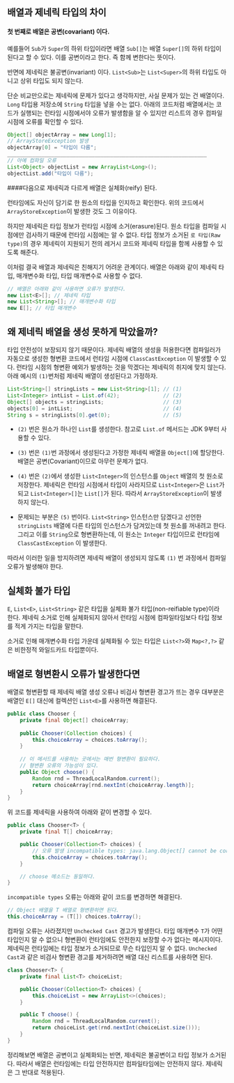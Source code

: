 ## 배열과 제네릭 타입의 차이
#### 첫 번째로 배열은 공변(covariant) 이다.

예를들어 `Sub`가 `Super`의 하위 타입이라면 배열 `Sub[]`는 배열 `Super[]`의 하위 타입이 된다고 할 수 있다. 이를 공변이라고 한다. 즉 함께 변한다는 뜻이다.

반면에 제네릭은 불공변(invariant) 이다. `List<Sub>`는 `List<Super>`의 하위 타입도 아니고 상위 타입도 되지 않는다.

단순 비교만으로는 제네릭에 문제가 있다고 생각하지만, 사실 문제가 있는 건 배열이다. `Long` 타입용 저장소에 `String` 타입을 넣을 수는 없다. 아래의 코드처럼 배열에서는 코드가 실행되는 런타임 시점에서야 오류가 발생함을 알 수 있지만 리스트의 경우 컴파일 시점에 오류를 확인할 수 있다.
``` java
Object[] objectArray = new Long[1];
// ArrayStoreException 발생
objectArray[0] = "타입이 다름";
________________________________________________________________
// 아예 컴파일 오류
List<Object> objectList = new ArrayList<Long>();
objectList.add("타입이 다름");
```
####다음으로 제네릭과 다르게 배열은 실체화(reify) 된다.

런타임에도 자신이 담기로 한 원소의 타입을 인지하고 확인한다. 위의 코드에서 `ArrayStoreException`이 발생한 것도 그 이유이다.

하지만 제네릭은 타입 정보가 런타임 시점에 소거(erasure)된다. 원소 타입을 컴파일 시점에만 검사하기 때문에 런타임 시점에는 알 수 없다. 타입 정보가 소거된 `로 타입(Raw type)`의 경우 제네릭이 지원되기 전의 레거시 코드와 제네릭 타입을 함께 사용할 수 있도록 해준다.

이처럼 결국 배열과 제네릭은 친해지기 어려운 관계이다. 배열은 아래와 같이 제네릭 타입, 매개변수화 타입, 타입 매개변수로 사용할 수 없다.
``` java
// 배열은 아래와 같이 사용하면 오류가 발생한다.
new List<E>[]; // 제네릭 타입
new List<String>[]; // 매개변수화 타입
new E[]; // 타입 매개변수
```

## 왜 제네릭 배열을 생성 못하게 막았을까?

타입 안전성이 보장되지 않기 때문이다. 제네릭 배열의 생성을 허용한다면 컴파일러가 자동으로 생성한 형변환 코드에서 런타임 시점에 `ClassCastException` 이 발생할 수 있다. 런타임 시점의 형변환 예외가 발생하는 것을 막겠다는 제네릭의 취지에 맞지 않는다. 아래 예시의 `(1)`번처럼 제네릭 배열이 생성된다고 가정하자.
``` java
List<String>[] stringLists = new List<String>[1]; // (1) 
List<Integer> intList = List.of(42);              // (2)
Object[] objects = stringLists;                   // (3)
objects[0] = intList;                             // (4)
String s = stringLists[0].get(0);                 // (5)
```
- `(2)` 번은 원소가 하나인 `List`를 생성한다. 참고로 `List.of` 메서드는 JDK 9부터 사용할 수 있다.

- `(3)` 번은 `(1)`번 과정에서 생성된다고 가정한 제네릭 배열을 `Object[]`에 할당한다. 배열은 공변(Covariant)이므로 아무런 문제가 없다.

- `(4)` 번은 `(2)`에서 생성한 `List<Integer>`의 인스턴스를 `Object` 배열의 첫 원소로 저장한다. 제네릭은 런타임 시점에서 타입이 사라지므로 `List<Integer>`은 `List`가 되고 `List<Integer>[]`는 `List[]`가 된다. 따라서 `ArrayStoreException`이 발생하지 않는다.

- 문제되는 부분은 `(5)` 번이다. `List<String>` 인스턴스만 담겠다고 선언한 `stringLists` 배열에 다른 타입의 인스턴스가 담겨있는데 첫 원소를 꺼내려고 한다. 그리고 이를 `String`으로 형변환하는데, 이 원소는 `Integer` 타입이므로 런타임에 `ClassCastException` 이 발생한다.
  
따라서 이러한 일을 방지하려면 제네릭 배열이 생성되지 않도록 `(1)` 번 과정에서 컴파일 오류가 발생해야 한다.

## 실체화 불가 타입

`E`, `List<E>`, `List<String>` 같은 타입을 실체화 불가 타입(non-reifiable type)이라 한다. 제네릭 소거로 인해 실체화되지 않아서 런타임 시점에 컴파일타임보다 타입 정보를 적게 가지는 타입을 말한다.

소거로 인해 매개변수화 타입 가운데 실체화될 수 있는 타입은 `List<?>`와 `Map<?,?>` 같은 비한정적 와일드카드 타입뿐이다.

## 배열로 형변환시 오류가 발생한다면

배열로 형변환할 때 제네릭 배열 생성 오류나 비검사 형변환 경고가 뜨는 경우 대부분은 배열인 `E[]` 대신에 컬렉션인 `List<E>`를 사용하면 해결된다.

``` java
public class Chooser {
    private final Object[] choiceArray;
    
    public Chooser(Collection choices) {
        this.choiceArray = choices.toArray();
    }
    
    // 이 메서드를 사용하는 곳에서는 매번 형변환이 필요하다.
    // 형변환 오류의 가능성이 있다.
    public Object choose() {
        Random rnd = ThreadLocalRandom.current();
        return choiceArray[rnd.nextInt(choiceArray.length)];
    }
}
```

위 코드를 제네릭을 사용하여 아래와 같이 변경할 수 있다.
``` java
public class Chooser<T> {
    private final T[] choiceArray;

    public Chooser(Collection<T> choices) {
        // 오류 발생 incompatible types: java.lang.Object[] cannot be converted to T[]
        this.choiceArray = choices.toArray();
    }

    // choose 메소드는 동일하다.
}
```
`incompatible types` 오류는 아래와 같이 코드를 변경하면 해결된다.

``` java
// Object 배열을 T 배열로 형변환하면 된다.
this.choiceArray = (T[]) choices.toArray();
```

컴파일 오류는 사라졌지만 `Unchecked Cast` 경고가 발생한다. 타입 매개변수 `T`가 어떤 타입인지 알 수 없으니 형변환이 런타임에도 안전한지 보장할 수가 없다는 메시지이다. 제네릭은 런타임에는 타입 정보가 소거되므로 무슨 타입인지 알 수 없다. `Unchecked Cast`과 같은 비검사 형변환 경고를 제거하려면 배열 대신 리스트를 사용하면 된다.

``` java
class Chooser<T> {
    private final List<T> choiceList;

    public Chooser(Collection<T> choices) {
        this.choiceList = new ArrayList<>(choices);
    }

    public T choose() {
        Random rnd = ThreadLocalRandom.current();
        return choiceList.get(rnd.nextInt(choiceList.size()));
    }
}
```

정리해보면 배열은 공변이고 실체화되는 반면, 제네릭은 불공변이고 타입 정보가 소거된다. 따라서 배열은 런타임에는 타입 안전하지만 컴파일타임에는 안전하지 않다. 제네릭은 그 반대로 적용된다.


